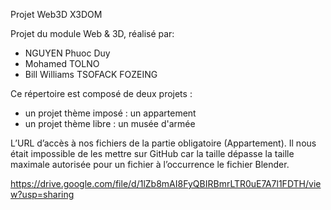 Projet Web3D X3DOM

Projet du module Web & 3D, réalisé par: 
  + NGUYEN Phuoc Duy
  + Mohamed TOLNO
  + Bill Williams TSOFACK FOZEING


Ce répertoire est composé de deux projets :

 + un projet thème imposé : un appartement 
 + un projet thème libre : un musée d'armée

L’URL d’accès à nos fichiers de la partie obligatoire (Appartement). Il nous était impossible de les mettre sur GitHub car la taille dépasse la taille maximale autorisée pour un fichier à l’occurrence le fichier Blender.

https://drive.google.com/file/d/1lZb8mAI8FyQBIRBmrLTR0uE7A7l1FDTH/view?usp=sharing
